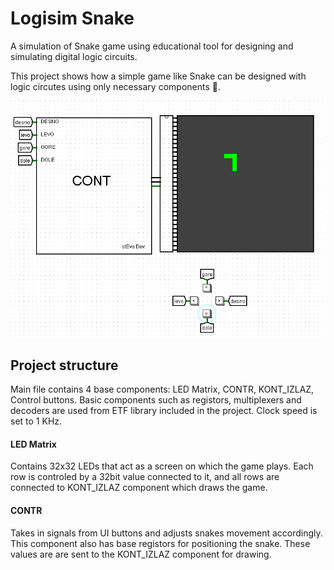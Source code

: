 # Logisim Snake
A simulation of Snake game using educational tool for designing and simulating digital logic circuits.

This project shows how a simple game like Snake can be designed with logic circutes using only necessary components 🐍.

![This is an image](https://raw.githubusercontent.com/stevomitric/Logisim-Snake/main/docs/sample1.png)


## Project structure
Main file contains 4 base components: LED Matrix, CONTR, KONT_IZLAZ, Control buttons. Basic components such as registors, multiplexers and decoders are used from ETF library included in the project.
Clock speed is set to 1 KHz.

#### LED Matrix
Contains 32x32 LEDs that act as a screen on which the game plays. Each row is controled by a 32bit value connected to it, and all rows are connected to KONT_IZLAZ component which draws the game.

#### CONTR
Takes in signals from UI buttons and adjusts snakes movement accordingly. This component also has base registors for positioning the snake. These values are are sent to the KONT_IZLAZ component for drawing.
